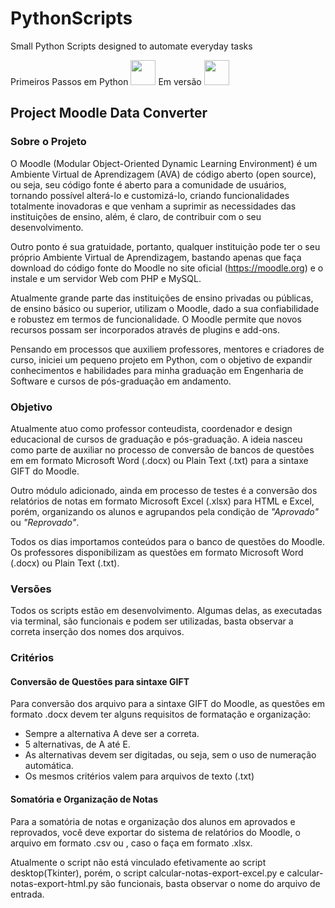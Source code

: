 # PythonScripts
Small Python Scripts designed to automate everyday tasks

Primeiros Passos em Python <img src="https://img.icons8.com/?size=512&id=13441&format=png" width="40" height="40"/> 
Em versão <img src="https://img.icons8.com/?size=512&id=FSg5vsN-OnMt&format=png" width="40" height="40"/>

## Project Moodle Data Converter
### Sobre o Projeto
O Moodle (Modular Object-Oriented Dynamic Learning Environment) é um Ambiente Virtual de Aprendizagem (AVA) de código aberto (open source), ou seja, seu código fonte é aberto para a comunidade de usuários, tornando possível alterá-lo e customizá-lo, criando funcionalidades totalmente inovadoras e que venham a suprimir as necessidades das instituições de ensino, além, é claro, de contribuir com o seu desenvolvimento. 

Outro ponto é sua gratuidade, portanto, qualquer instituição pode ter o seu próprio Ambiente Virtual de Aprendizagem, bastando apenas que faça download do código fonte do Moodle no site oficial (https://moodle.org) e o instale e um servidor Web com PHP e MySQL.

Atualmente grande parte das instituições de ensino privadas ou públicas, de ensino básico ou superior, utilizam o Moodle, dado a sua confiabilidade e robustez em termos de funcionalidade. O Moodle permite que novos recursos possam ser incorporados através de plugins e add-ons. 

Pensando em processos que auxiliem professores, mentores e criadores de curso, iniciei um pequeno projeto em Python, com o objetivo de expandir conhecimentos e habilidades para minha graduação em Engenharia de Software e cursos de pós-graduação em andamento.

### Objetivo
Atualmente atuo como professor conteudista, coordenador e design educacional de cursos de graduação e pós-graduação. A ideia nasceu como parte de auxiliar no processo de conversão de bancos de questões em em formato Microsoft Word (.docx) ou Plain Text (.txt) para a sintaxe GIFT do Moodle.

Outro módulo adicionado, ainda em processo de testes é a conversão dos relatórios de notas em formato Microsoft Excel (.xlsx) para HTML e Excel, porém, organizando os alunos e agrupandos pela condição de <i>"Aprovado"</i> ou <i>"Reprovado"</i>.

Todos os dias importamos conteúdos para o banco de questões do Moodle. Os professores disponibilizam as questões em formato Microsoft Word (.docx) ou Plain Text (.txt).

### Versões
Todos os scripts estão em desenvolvimento. Algumas delas, as executadas via terminal, são funcionais e podem ser utilizadas, basta observar a correta inserção dos nomes dos arquivos.

### Critérios
#### Conversão de Questões para sintaxe GIFT
Para conversão dos arquivo para a sintaxe GIFT do Moodle, as questões em formato .docx devem ter alguns requisitos de formatação e organização:
 - Sempre a alternativa A deve ser a correta.
 - 5 alternativas, de A até E.
 - As alternativas devem ser digitadas, ou seja, sem o uso de numeração automática.
 - Os mesmos critérios valem para arquivos de texto (.txt)


#### Somatória e Organização de Notas
Para a somatória de notas e organização dos alunos em aprovados e reprovados, você deve exportar do sistema de relatórios do Moodle, o arquivo em formato .csv ou , caso o faça em formato .xlsx.

Atualmente o script não está vinculado efetivamente ao script desktop(Tkinter), porém, o script calcular-notas-export-excel.py e calcular-notas-export-html.py são funcionais, basta observar o nome do arquivo de entrada.